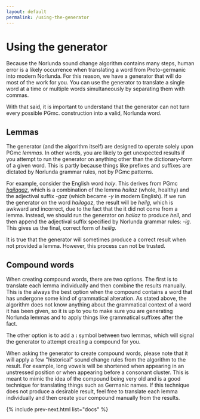 ```yaml
---
layout: default
permalink: /using-the-generator
---
```


# Using the generator

Because the Norlunda sound change algorithm contains many steps, human error is a likely occurrence when translating a word from Proto-germanic into modern Norlunda. For this reason, we have <a data-modal-trigger="generator">a generator</a> that will do most of the work for you. You can use the generator to translate a single word at a time or multiple words simultaneously by separating them with commas.

With that said, it is important to understand that the generator can not turn every possible PGmc. construction into a valid, Norlunda word.

## Lemmas

The generator (and the algorithm itself) are designed to operate solely upon PGmc _lemmas_. In other words, you are likely to get unexpected results if you attempt to run the generator on anything other than the dictionary-form of a given word. This is partly because things like prefixes and suffixes are dictated by Norlunda grammar rules, not by PGmc patterns.

For example, consider the English word _holy_. This derives from PGmc [_hailagaz_](https://en.wiktionary.org/wiki/Reconstruction:Proto-Germanic/hailagaz), which is a combination of the lemma _hailaz_ (whole, healthy) and the adjectival suffix _-gaz_ (which became _-y_ in modern English). If we run the generator on the word _hailagaz_, the result will be _heilg_, which is awkward and incorrect, due to the fact that the it did not come from a lemma. Instead, we should run the generator on _hailaz_ to produce _heil_, and then append the adjectival suffix specified by Norlunda grammar rules: _-ig_. This gives us the final, correct form of _heilig_.

It is true that the generator will sometimes produce a correct result when not provided a lemma. However, this process can not be trusted.

## Compound words

When creating compound words, there are two options. The first is to translate each lemma individually and then combine the results manually. This is the always the best option when the compound contains a word that has undergone some kind of grammatical alteration. As stated above, the algorithm does not know anything about the grammatical context of a word it has been given, so it is up to you to make sure you are generating Norlunda lemmas and to apply things like grammatical suffixes after the fact.

The other option is to add a **:** symbol between two lemmas, which will signal the generator to attempt creating a compound for you.

When asking the generator to create compound words, please note that it will apply a few "historical" sound change rules from the algorithm to the result. For example, long vowels will be shortened when appearing in an unstressed position or when appearing before a consonant cluster. This is meant to mimic the idea of the compound being very old and is a good technique for translating things such as Germanic names. If this technique does not produce a desirable result, feel free to translate each lemma individually and then create your compound manually from the results.

{% include prev-next.html list="docs" %}